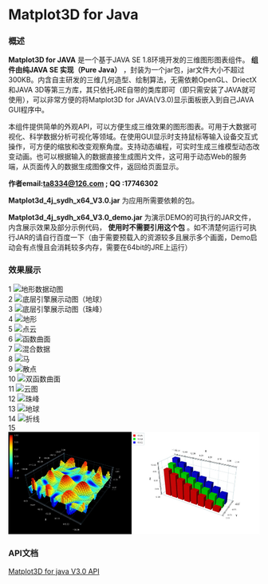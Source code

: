 
# Matplot3D for Java


### 概述

 **Matplot3D for JAVA** 是一个基于JAVA  SE  1.8环境开发的三维图形图表组件。 **组件由纯JAVA SE 实现（Pure Java）** ，封装为一个jar包，jar文件大小不超过300KB。内含自主研发的三维几何造型、绘制算法，无需依赖OpenGL、DriectX和JAVA 3D等第三方库，其只依托JRE自带的类库即可（即只需安装了JAVA就可使用），可以非常方便的将Matplot3D for JAVA(V3.0)显示面板嵌入到自己JAVA GUI程序中。

本组件提供简单的外观API，可以方便生成三维效果的图形图表。可用于大数据可视化、科学数据分析可视化等领域。在使用GUI显示时支持鼠标等输入设备交互式操作，可方便的缩放和改变观察角度。支持动态编程，可实时生成三维模型动态改变动画。也可以根据输入的数据直接生成图片文件，这可用于动态Web的服务端，从页面传入的数据生成图像文件，返回给页面显示。

 **作者email:ta8334@126.com  ;  QQ :17746302** 

      

 **Matplot3d_4j_sydh_x64_V3.0.jar** 为应用所需要依赖的包。

 **Matplot3d_4j_sydh_x64_V3.0_demo.jar** 为演示DEMO的可执行的JAR文件，内含展示效果及部分示例代码， **使用时不需要引用这个包** 。如不清楚何运行可执行JAR的请自行百度一下（由于需要预载入的资源较多且展示多个画面，Demo启动会有点慢且会消耗较多内存，需要在64bit的JRE上运行）


### 效果展示

1
![地形数据动图](http://github.com/tanling8334/Matplot3D-for-Java/raw/master/pic/demo.gif "地形数据动图")  
2
![底层引擎展示动图（地球）](http://github.com/tanling8334/Matplot3D-for-Java/raw/master/pic/Earth.gif "底层引擎展示动图（地球）")  
3
![底层引擎展示动图（珠峰）](http://github.com/tanling8334/Matplot3D-for-Java/raw/master/pic/ZMLM.gif "底层引擎展示动图（珠峰）")  
4
![地形](http://github.com/tanling8334/Matplot3D-for-Java/raw/master/pic/地形.jpg "地形")  
5
![点云](http://github.com/tanling8334/Matplot3D-for-Java/raw/master/pic/点云.jpg "点云")  
6
![函数曲面](http://github.com/tanling8334/Matplot3D-for-Java/raw/master/pic/函数曲面.jpg "函数曲面")  
7
![混合数据](http://github.com/tanling8334/Matplot3D-for-Java/raw/master/pic/混合数据.jpg "混合数据")  
8
![马](http://github.com/tanling8334/Matplot3D-for-Java/raw/master/pic/马.jpg "马")  
9
![散点](http://github.com/tanling8334/Matplot3D-for-Java/raw/master/pic/散点.jpg "散点")  
10
![双函数曲面](http://github.com/tanling8334/Matplot3D-for-Java/raw/master/pic/双函数曲面.jpg "双函数曲面")  
11
![云图](http://github.com/tanling8334/Matplot3D-for-Java/raw/master/pic/云图.jpg "云图")  
12
![珠峰](http://github.com/tanling8334/Matplot3D-for-Java/raw/master/pic/珠峰.jpg "珠峰")  
13
![地球](http://github.com/tanling8334/Matplot3D-for-Java/raw/master/pic/地球.jpg "地球")  
14
![折线](http://github.com/tanling8334/Matplot3D-for-Java/raw/master/pic/折线.jpg "折线")  
15
![柱状图](http://github.com/tanling8334/Matplot3D-for-Java/raw/master/pic/柱状图.jpg "柱状图")  



### API文档     

[Matplot3D for java V3.0 API](https://github.com/tanling8334/Matplot3D-for-Java/blob/master/API/API_V3.0.MD)

    

